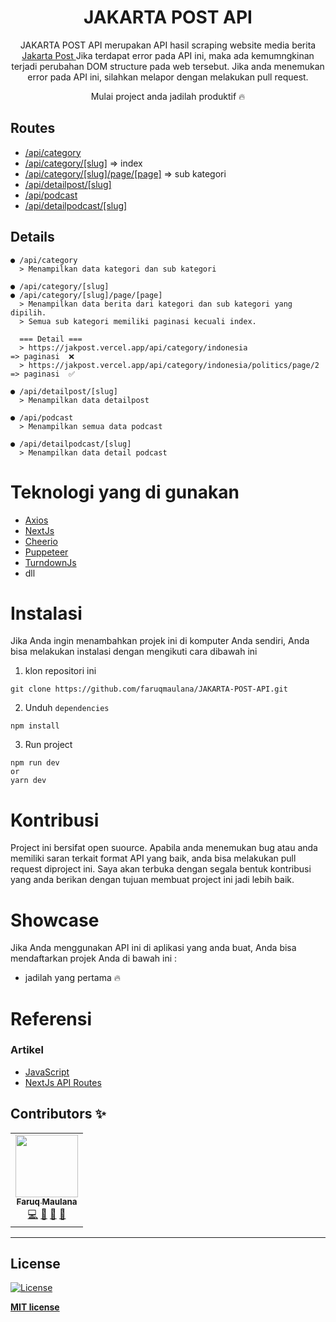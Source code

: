 <div align="center">
<h1>JAKARTA POST API</h1>
<p>JAKARTA POST API merupakan API hasil scraping website media berita <a href="https://www.thejakartapost.com/">Jakarta Post </a> Jika terdapat error pada API ini, maka ada kemumngkinan terjadi perubahan DOM structure pada web tersebut. Jika anda menemukan error pada API ini, silahkan melapor dengan melakukan pull request. </p>
<p>Mulai project anda jadilah produktif 🔥</p>
</div>

## Routes

- [/api/category](https://jakpost.vercel.app/api/category)
- [/api/category/[slug]](https://jakpost.vercel.app/api/category/indonesia) => index
- [/api/category/[slug]/page/[page]](https://jakpost.vercel.app/api/category/indonesia/politics/page/2) => sub kategori
- [/api/detailpost/[slug]](https://jakpost.vercel.app/api/detailpost/indonesia/2022/03/16/police-looking-into-human-trafficking-violations-in-langkat-caging)
- [/api/podcast](https://jakpost.vercel.app/api/category/podcast)
- [/api/detailpodcast/[slug]](https://jakpost.vercel.app/api/detailpodcast/multimedia/2022/03/04/beyond-squid-game-translating-asian-film-and-tv-for-a-hungry-global-market)

## Details

```
● /api/category
  > Menampilkan data kategori dan sub kategori

● /api/category/[slug]
● /api/category/[slug]/page/[page]
  > Menampilkan data berita dari kategori dan sub kategori yang dipilih.
  > Semua sub kategori memiliki paginasi kecuali index.

  === Detail ===
  > https://jakpost.vercel.app/api/category/indonesia                 => paginasi  ❌
  > https://jakpost.vercel.app/api/category/indonesia/politics/page/2 => paginasi  ✅

● /api/detailpost/[slug]
  > Menampilkan data detailpost

● /api/podcast
  > Menampilkan semua data podcast

● /api/detailpodcast/[slug]
  > Menampilkan data detail podcast
```

# Teknologi yang di gunakan

- [Axios](https://axios-http.com/)
- [NextJs](https://nextjs.org/)
- [Cheerio](https://cheerio.js.org/)
- [Puppeteer](https://pptr.dev/)
- [TurndownJs](https://github.com/mixmark-io/turndown)
- dll

# Instalasi

Jika Anda ingin menambahkan projek ini di komputer Anda sendiri, Anda bisa melakukan instalasi dengan mengikuti cara dibawah ini

1. klon repositori ini

```
git clone https://github.com/faruqmaulana/JAKARTA-POST-API.git
```

2. Unduh `dependencies`

```
npm install
```

3. Run project

```
npm run dev
or
yarn dev
```

# Kontribusi

Project ini bersifat open suource. Apabila anda menemukan bug atau anda memiliki saran terkait format API yang baik, anda bisa melakukan pull request diproject ini. Saya akan terbuka dengan segala bentuk kontribusi yang anda berikan dengan tujuan membuat project ini jadi lebih baik.

# Showcase

Jika Anda menggunakan API ini di aplikasi yang anda buat, Anda bisa mendaftarkan projek Anda di bawah ini :

- jadilah yang pertama 🔥

# Referensi

### Artikel

- [JavaScript](https://developer.mozilla.org/en-US/docs/Web/JavaScript?retiredLocale=en)
- [NextJs API Routes](https://nextjs.org/docs/api-routes/dynamic-api-routes)

## Contributors ✨

<!-- ALL-CONTRIBUTORS-LIST:START - Do not remove or modify this section -->
<!-- markdownlint-disable -->
<table>
  <tr>
    <td align="center"><a href="https://fm-space.vercel.app">
    <img src="https://avatars.githubusercontent.com/u/88839109?v=4?s=100" width="100px;" alt=""/>
    <br />
    <sub><b>Faruq Maulana</b></sub>
    </a>
    <br />
    <a href="https://github.com/faruqmaulana/JAKARTA-POST-API/commits?author=faruqmaulana" title="Code">💻</a> 
    <a href="#refactoringCode-faruqmaulana" title="Refactoring Code">🎨</a>
    <a href="#maintenance-faruqmaulana" title="Maintenance">🚧</a> 
    <a href="#ideas-faruqmaulana" title="Ideas, Planning, & Feedback">🤔</a>
    </td>
  </tr>
</table>

<!-- markdownlint-restore -->

<!-- ALL-CONTRIBUTORS-LIST:END -->

---

## License

[![License](http://img.shields.io/:license-mit-blue.svg?style=flat-square)](http://badges.mit-license.org)

**[MIT license](http://opensource.org/licenses/mit-license.php)**
